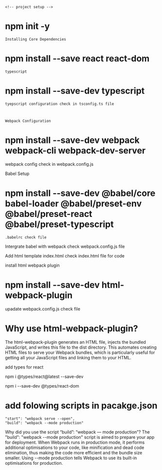     <!-- project setup -->

   # npm init -y

    Installing Core Dependencies


   # npm install --save react react-dom

    typescript

   # npm install --save-dev typescript


    tyepscript configuration check in tsconfig.ts file 



    Webpack Configuration

  # npm install --save-dev webpack webpack-cli webpack-dev-server


  webpack config check in webpack.config.js


  Babel Setup

  # npm install --save-dev @babel/core babel-loader @babel/preset-env @babel/preset-react @babel/preset-typescript

    .babelrc check file


  Intergrate babel with webpack check webpack.config.js file 


  Add html template index.html check index.html file for code 


  install html webpack plugin

 # npm install --save-dev html-webpack-plugin


 upadate webpack.config.js check file 

# Why use html-webpack-plugin?
  The html-webpack-plugin generates an HTML file, injects the bundled JavaScript, and writes this file to the dist directory. This automates creating HTML files to serve your Webpack bundles, which is particularly useful for getting all your JavaScript files and linking them to your HTML.


  add types for react 

  npm i @types/react@latest --save-dev

  npm i --save-dev @types/react-dom  


 # add folowing scripts in pacakge.json


    "start": "webpack serve --open",
    "build": "webpack --mode production"



 Why did you use the script “build”: “webpack — mode production”?
The "build": "webpack --mode production" script is aimed to prepare your app for deployment. When Webpack runs in production mode, it performs additional optimisations to your code, like minification and dead code elimination, thus making the code more efficient and the bundle size smaller. Using --mode production tells Webpack to use its built-in optimisations for production.












 










